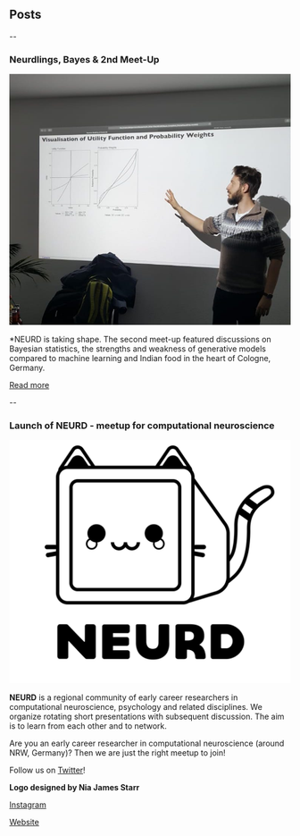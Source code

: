 ## Posts

--

### Neurdlings, Bayes & 2nd Meet-Up

![2nd-Meet-Up](/files/images/Felix-at-NEURD.jpeg)

*NEURD is taking shape. The second meet-up featured discussions on Bayesian statistics, the strengths and weakness of generative models compared to machine learning and Indian food in the heart of Cologne, Germany.

[Read more](/pages/blogposts/061119_NEURD.md)

--

### Launch of NEURD - meetup for computational neuroscience

![NEURD Logo](/files/images/NEURD-logo.png)

**NEURD** is a regional community of early career researchers in computational neuroscience, psychology and related disciplines. We organize rotating short presentations with subsequent discussion. The aim is to learn from each other and to network.

Are you an early career researcher in computational neuroscience (around NRW, Germany)?
Then we are just the right meetup to join!

Follow us on [Twitter](https://twitter.com/__neurd__)!

**Logo designed by Nia James Starr**

[Instagram](https://www.instagram.com/littlestarrdust/)

[Website](http://littleniak.com)